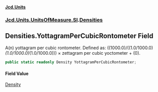 #### [Jcd.Units](index.md 'index')
### [Jcd.Units.UnitsOfMeasure.SI](Jcd.Units.UnitsOfMeasure.SI.md 'Jcd.Units.UnitsOfMeasure.SI').[Densities](Densities.md 'Jcd.Units.UnitsOfMeasure.SI.Densities')

## Densities.YottagramPerCubicRontometer Field

A(n) yottagram per cubic rontometer. Defined as: ((1000.0)/((1.0/1000.0)*(1.0/1000.0)*(1.0/1000.0))) × zettagram per cubic yoctometer + (0).

```csharp
public static readonly Density YottagramPerCubicRontometer;
```

#### Field Value
[Density](Density.md 'Jcd.Units.UnitTypes.Density')